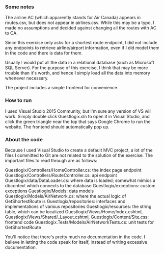 ### Some notes

The airline AC (which apparently stands for Air Canada) appears in routes.csv, but does not appear in airlines.csv. While this may be a typo, I made no assumptions and decided against changing all the routes with AC to CA.

Since this exercise only asks for a shortest route endpoint, I did not include any endpoints to retrieve airline/airport information, even if I did model them in the code and there is data for them.

Usually I would put all the data in a relational database (such as Microsoft SQL Server). For the purpose of this exercise, I think that may be more trouble than it's worth, and hence I simply load all the data into memory whenever necessary.

The project includes a simple frontend for convenience.

### How to run

I used Visual Studio 2015 Community, but I'm sure any version of VS will work. Simply double click Guestlogix.sln to open it in Visual Studio, and click the green triangle near the top that says Google Chrome to run the website. The frontend should automatically pop up.

### About the code

Because I used Visual Studio to create a default MVC project, a lot of the files I committed to Git are not related to the solution of the exercise. The important files to read through are as follows:

Guestlogix/Controllers/HomeController.cs: the index page endpoint
Guestlogix/Controllers/RouteController.cs: api endpoint
Guestlogix/data/DataLoader.cs: where data is loaded; somewhat mimics a dbcontext which connects to the database
Guestlogix/exceptions: custom exceptions
Guestlogix/Models: data models
Guestlogix/Models/AirNetwork.cs: where the actual logic of GetShortestRoute is
Guestlogix/repositories: interfaces and implementations of various repositories
Guestlogix/resources: the string table, which can be localized
Guestlogix/Views/Home/Index.cshtml, Guestlogix/Views/Shared/_Layout.cshtml, Guestlogix/Content/Site.css: frontend code
Guestlogix.Tests/Models/AirNetworkTests.cs: unit tests for GetShortestRoute

You'll notice that there's pretty much no documentation in the code. I believe in letting the code speak for itself, instead of writing excessive documentation.